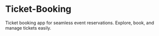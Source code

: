# Ticket-Booking
Ticket booking app for seamless event reservations. Explore, book, and manage tickets easily.
